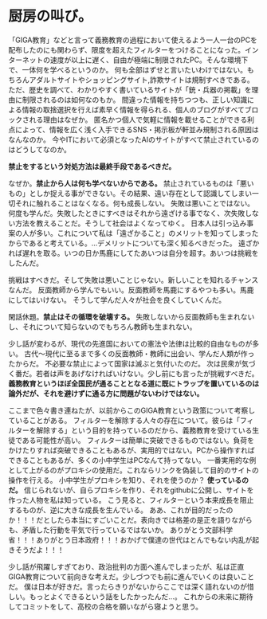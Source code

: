 # 厨房の叫び。
「GIGA教育」などと言って義務教育の過程において使えるよう一人一台のPCを配布したのにも関わらず、限度を超えたフィルターをつけることになった。インターネットの速度が以上に遅く、自由が極端に制限されたPC。そんな環境下で、一体何を学べるというのか。
何も全部はずせと言いたいわけではない。もちろんアダルトサイトやショッピングサイト,詐欺サイトは規制すべきである。
ただ、歴史を調べて、わかりやすく書いているサイトが「銃・兵器の掲載」を理由に制限されるのは如何なのもか。
間違った情報を持ちつつも、正しい知識による情報の取捨選択を行えば素早く情報を得られる、個人のブログがすべてブロックされる理由はなぜか。
匿名かつ個人で気軽に情報を載せることができる利点によって、情報を広く浅く入手できるSNS・掲示板が軒並み規制される原因はなんなのか。
今やITにおいて必須となったAIのサイトがすべて禁止されているのはどうしてなのか。

**禁止をするという対処方法は最終手段であるべきだ。**

なぜか。**禁止から人は何も学べないからである。** 
禁止されているものは「悪いもの」としか捉える事ができない。その結果、遠い存在として認識してしまい一切それに触れることはなくなる。何も成長しない。
失敗は悪いことではない。何度も学んだ。失敗したときにすべきはそれから遠ざける事でなく、次失敗しない方法を教えることだ。そうして社会はよくなってゆく。
日本人は引っ込み事案の人が多い。これについて私は「遠ざかること」のメリットを知ってしまったからであると考えている。...デメリットについても深く知るべきだった。
遠ざかれば遅れを取る。いつの日か馬鹿にしてたあいつは自分を超す。あいつは挑戦をしたんだ。

挑戦はすべきだ。そして失敗は悪いことじゃない。新しいことを知れるチャンスなんだ。
反面教師から学んでもいい。反面教師を馬鹿にするやつも多い。馬鹿にしてはいけない。
そうして学んだ人々が社会を良くしていくんだ。

閑話休題。**禁止はその循環を破壊する。** 失敗しないから反面教師も生まれないし、それについて知らないのでもちろん教師も生まれない。

少し話が変わるが、現代の先進国においての憲法や法律は比較的自由なものが多い。
古代～現代に至るまで多くの反面教師・教師に出会い、学んだ人類が作ったからだ。
不必要な禁止によって国家は滅ぶと気付いたのだ。
次は民衆が気づく番だ。若者は声をあげなければいけない。少し前にも言ったが挑戦すべきだ。
**義務教育というほぼ全国民が通ることとなる道に既にトラップを置いているのは論外だが、それを避けずに通る方に問題がないわけではない。**

ここまで色々書き連ねたが、以前からこのGIGA教育という政策について考察していることがある。
フィルターを解除する人々の存在について。彼らは「フィルターを解除する」という目的を持っているのだから、義務教育を受けている生徒である可能性が高い。
フィルターは簡単に突破できるものではない。負荷をかけたりすれば突破できることもあるが、実用的ではない。PCから操作すればできることもあるが、多くの小中学生はPCなんて持ってない。
一番実用的な例として上がるのがプロキシの使用だ。これならリンクを偽装して目的のサイトの操作を行える。
小中学生がプロキシを知り、それを使うのか？ **使っているのだ。** 信じられないが、自らプロキシを作り、それをgithubに公開し、サイトを作った人物を私は知っている。
こう見ると、フィルターという本来成長を阻止するものが、逆に大きな成長を生んでいる。
ああ、これが目的だったのか！！！だとしたら本当にすごいことだ。表向きでは格差の是正を語りながらも、矛盾した行動を平気で行っているではないか。
ありがとう文部科学省！！！ありがとう日本政府！！！おかげで僕達の世代はとんでもない内乱が起きそうだよ！！！

少し話が飛躍しすぎており、政治批判の方面へ進んでしまったが、私は正直GIGA教育について前向きな考えだ。少しづつでも前に進んでいくのは良いことだ。
僕は日本が好きだ。言ったらきりがないからここでは深く語れないのが惜しい。もっとよくできるという話をしたかったんだ...。
これからの未来に期待してコミットをして、高校の合格を願いながら寝ようと思う。
